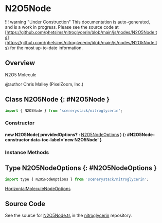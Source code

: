 # N2O5Node

!!! warning "Under Construction"
    This documentation is auto-generated, and is a work in progress. Please see the source code at
    [https://github.com/phetsims/nitroglycerin/blob/main/js/nodes/N2O5Node.ts](https://github.com/phetsims/nitroglycerin/blob/main/js/nodes/N2O5Node.ts) for the most up-to-date information.

## Overview

N2O5 Molecule

@author Chris Malley (PixelZoom, Inc.)

## Class N2O5Node {: #N2O5Node }


```js
import { N2O5Node } from 'scenerystack/nitroglycerin';
```
### Constructor

#### new N2O5Node( providedOptions? : <span style="font-weight: 400;">[N2O5NodeOptions](../nitroglycerin/N2O5Node.md#N2O5NodeOptions)</span> ) {: #N2O5Node-constructor data-toc-label='new N2O5Node' }

### Instance Methods





## Type N2O5NodeOptions {: #N2O5NodeOptions }


```js
import type { N2O5NodeOptions } from 'scenerystack/nitroglycerin';
```


[HorizontalMoleculeNodeOptions](../nitroglycerin/HorizontalMoleculeNode.md#HorizontalMoleculeNodeOptions)



## Source Code

See the source for [N2O5Node.ts](https://github.com/phetsims/nitroglycerin/blob/main/js/nodes/N2O5Node.ts) in the [nitroglycerin](https://github.com/phetsims/nitroglycerin) repository.
